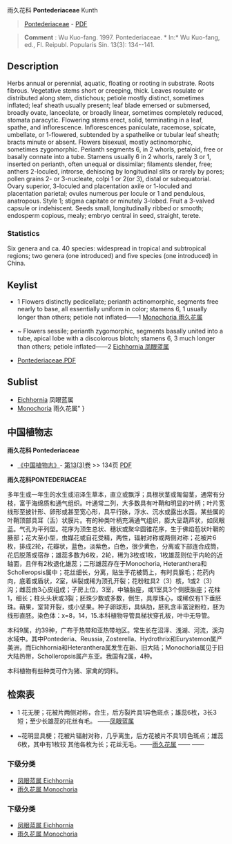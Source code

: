 雨久花科 **Pontederiaceae** Kunth

> [Pontederiaceae](http://www.iplant.cn/info/Pontederiaceae?t=foc) - [PDF](http://www.iplant.cn/foc/pdf/Pontederiaceae.pdf)


> **Comment** : 
> Wu Kuo-fang. 1997. Pontederiaceae. * In:* Wu Kuo-fang, ed., Fl. Reipubl. Popularis Sin. 13(3): 134--141.

## Description

Herbs annual or perennial, aquatic, floating or rooting in substrate. Roots fibrous. Vegetative stems short or creeping, thick. Leaves rosulate or distributed along stem, distichous; petiole mostly distinct, sometimes inflated; leaf sheath usually present; leaf blade emersed or submersed, broadly ovate, lanceolate, or broadly linear, sometimes completely reduced, stomata paracytic. Flowering stems erect, solid, terminating in a leaf, spathe, and inflorescence. Inflorescences paniculate, racemose, spicate, umbellate, or 1-flowered, subtended by a spathelike or tubular leaf sheath; bracts minute or absent. Flowers bisexual, mostly actinomorphic, sometimes zygomorphic. Perianth segments 6, in 2 whorls, petaloid, free or basally connate into a tube. Stamens usually 6 in 2 whorls, rarely 3 or 1, inserted on perianth, often unequal or dissimilar; filaments slender, free; anthers 2-loculed, introrse, dehiscing by longitudinal slits or rarely by pores; pollen grains 2- or 3-nucleate, colpi 1 or 2(or 3), distal or subequatorial. Ovary superior, 3-loculed and placentation axile or 1-loculed and placentation parietal; ovules numerous per locule or 1 and pendulous, anatropous. Style 1; stigma capitate or minutely 3-lobed. Fruit a 3-valved capsule or indehiscent. Seeds small, longitudinally ribbed or smooth; endosperm copious, mealy; embryo central in seed, straight, terete.

### Statistics
Six genera and ca. 40 species: widespread in tropical and subtropical regions; two genera (one introduced) and five species (one introduced) in China.


## Keylist

* 1 Flowers distinctly pedicellate; perianth actinomorphic, segments free nearly to base, all essentially uniform in color; stamens 6, 1 usually longer than others; petiole not inflated——1  [Monochoria 雨久花属](http://www.iplant.cn/info/Monochoria?t=foc)
* ~ Flowers sessile; perianth zygomorphic, segments basally united into a tube, apical lobe with a discolorous blotch; stamens 6, 3 much longer than others; petiole inflated——2  [Eichhornia 凤眼蓝属](http://www.iplant.cn/info/Eichhornia?t=foc)


* [Pontederiaceae.PDF](http://www.iplant.cn/foc/pdf/Pontederiaceae.pdf)

## Sublist

* [Eichhornia](http://www.iplant.cn/info/Eichhornia?t=foc)
 凤眼蓝属
* [Monochoria](http://www.iplant.cn/info/Monochoria?t=foc) 雨久花属"
}
## 中国植物志

**雨久花科 Pontederiaceae**

* [《中国植物志》](http://www.iplant.cn/frps)- [第13(3)卷](http://www.iplant.cn/frps/vol/13(3)) >> 134页 [PDF](http://www.iplant.cn/frps/pdf/13(3)/134z.pdf)


**雨久花科PONTEDERIACEAE**

多年生或一年生的水生或沼泽生草本，直立或飘浮；具根状茎或匍匐茎，通常有分枝，富于海绵质和通气组织。叶通常二列，大多数具有叶鞘和明显的叶柄；叶片宽线形至披针形、卵形或甚至宽心形，具平行脉，浮水、沉水或露出水面。某些属的叶鞘顶部具耳（舌）状膜片。有的种类叶柄充满通气组织，膨大呈葫芦状，如凤眼蓝。气孔为平列型。花序为顶生总状、穗状或聚伞圆锥花序，生于佛焰苞状叶鞘的腋部；花大至小型，虫媒花或自花受精，两性，辐射对称或两侧对称；花被片6枚，排成2轮，花瓣状，蓝色，淡紫色，白色，很少黄色，分离或下部连合成筒，花后脱落或宿存；雄蕊多数为6枚，2轮，稀为3枚或1枚，1枚雄蕊则位于内轮的近轴面，且伴有2枚退化雄蕊；二形雄蕊存在于Monochoria, Heteranthera和Scholleropsis属中；花丝细长，分离，贴生于花被筒上，有时具腺毛；花药内向，底着或盾状，2室，纵裂或稀为顶孔开裂；花粉粒具2（3）核，1或2（3）沟；雌蕊由3心皮组成；子房上位，3室，中轴胎座，或1室具3个侧膜胎座；花柱1，细长；柱头头状或3裂；胚珠少数或多数，倒生，具厚珠心，或稀仅有1下垂胚珠。蒴果，室背开裂，或小坚果。种子卵球形，具纵肋，胚乳含丰富淀粉粒，胚为线形直胚。染色体：x=8，14，15.本科植物导管具梯状穿孔板，叶中无导管。

本科9属，约39种，广布于热带和亚热带地区。常生长在沼泽、浅湖、河流，溪沟水域中。其中Pontederia、Reussia, Zosterella、Hydrothrix和Eurystemon属产美洲，而Eichhornia和Heteranthera属发生在新、旧大陆；Monochoria属见于旧大陆热带，Scholleropsis属产东亚。我国有2属，4种。

本科植物有些种类可作为猪、家禽的饲料。

## 检索表

* 1 花无梗；花被片两侧对称，合生，后方裂片具1异色斑点；雄蕊6枚，3长3短；至少长雄蕊的花丝有毛。 ——[凤眼蓝属](http://www.iplant.cn/info/Eichhornia?t=z)

* ~花明显具梗；花被片辐射对称，几乎离生，后方花被片不具1异色斑点；雄蕊6枚，其中有1枚较  其他各枚为长；花丝无毛。——[雨久花属](http://www.iplant.cn/info/Monochoria?t=z)</td></tr><tr><td>&nbsp;——&nbsp;——&nbsp;</td></tr>
### 下级分类
* [凤眼蓝属  Eichhornia](http://www.iplant.cn/info/Eichhornia?t=z)
* [雨久花属  Monochoria](http://www.iplant.cn/info/Monochoria?t=z)

### 下级分类
* [凤眼蓝属  Eichhornia](http://www.iplant.cn/info/sp/Eichhornia?t=z)
* [雨久花属  Monochoria](http://www.iplant.cn/info/sp/Monochoria?t=z)
